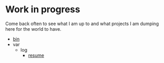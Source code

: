 # Work in progress

Come back often to see what I am up to and what projects I am dumping here for the world to have.

- [bin](/bin/readme)
- var
  - log
    - [resume](/var/log/resume)
